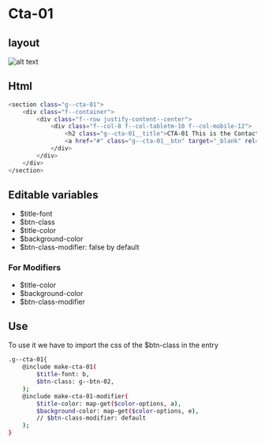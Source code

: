 # Cta-01

## layout

![alt text][cta-01]

[cta-01]: /src/img/global-components/cta/g--cta-01.png

## Html

```sh
<section class="g--cta-01">
    <div class="f--container">
        <div class="f--row justify-content--center">
            <div class="f--col-8 f--col-tabletm-10 f--col-mobile-12">
                <h2 class="g--cta-01__title">CTA-01 This is the Contact call to action</h2>
                <a href="#" class="g--cta-01__btn" target="_blank" rel="noopener noreferrer">Contact Us</a>
            </div>
        </div>
    </div>
</section>
```

## Editable variables

- $title-font
- $btn-class
- $title-color
- $background-color
- $btn-class-modifier: false by default

### For Modifiers

- $title-color
- $background-color
- $btn-class-modifier

## Use
To use it we have to import the css of the $btn-class in the entry

```sh
.g--cta-01{
    @include make-cta-01(
        $title-font: b,
        $btn-class: g--btn-02,
    );
    @include make-cta-01-modifier(
        $title-color: map-get($color-options, a),
        $background-color: map-get($color-options, e),
        // $btn-class-modifier: default
    );
}
```